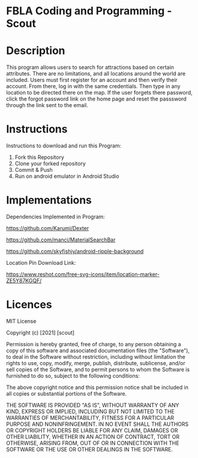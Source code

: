 # FBLA Coding and Programming - Scout

# Description
This program allows users to search for attractions based on certain attributes. There are no limitations, and all locations around the world are included. Users must first register for an account and then verify their account. From there, log in with the same credentials. Then type in any location to be directed there on the map. If the user forgets there password, click the forgot password link on the home page and reset the passsword through the link sent to the email.  

# Instructions
Instructions to download and run this Program:
1. Fork this Repository
2. Clone your forked repository
3. Commit & Push
4. Run on android emulator in Android Studio

# Implementations
Dependencies Implemented in Program:

https://github.com/Karumi/Dexter

https://github.com/mancj/MaterialSearchBar

https://github.com/skyfishjy/android-ripple-background

Location Pin Download Link:

https://www.reshot.com/free-svg-icons/item/location-marker-ZE5Y87KGQF/

# Licences 
MIT License

Copyright (c) [2021] [scout]

Permission is hereby granted, free of charge, to any person obtaining a copy
of this software and associated documentation files (the "Software"), to deal
in the Software without restriction, including without limitation the rights
to use, copy, modify, merge, publish, distribute, sublicense, and/or sell
copies of the Software, and to permit persons to whom the Software is
furnished to do so, subject to the following conditions:

The above copyright notice and this permission notice shall be included in all
copies or substantial portions of the Software.

THE SOFTWARE IS PROVIDED "AS IS", WITHOUT WARRANTY OF ANY KIND, EXPRESS OR
IMPLIED, INCLUDING BUT NOT LIMITED TO THE WARRANTIES OF MERCHANTABILITY,
FITNESS FOR A PARTICULAR PURPOSE AND NONINFRINGEMENT. IN NO EVENT SHALL THE
AUTHORS OR COPYRIGHT HOLDERS BE LIABLE FOR ANY CLAIM, DAMAGES OR OTHER
LIABILITY, WHETHER IN AN ACTION OF CONTRACT, TORT OR OTHERWISE, ARISING FROM,
OUT OF OR IN CONNECTION WITH THE SOFTWARE OR THE USE OR OTHER DEALINGS IN THE
SOFTWARE.
